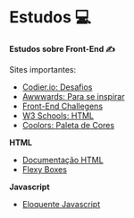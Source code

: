# Estudos 💻

<strong>Estudos sobre Front-End ✍️</strong>

Sites importantes:
- [Codier.io: Desafios](https://codier.io/)
- [Awwwards: Para se inspirar](https://www.awwwards.com/)
- [Front-End Challegens](https://github.com/felipefialho/frontend-challenges)
- [W3 Schools: HTML](https://www.w3schools.com/html/)
- [Coolors: Paleta de Cores](https://coolors.co/palettes/popular)



<strong> HTML </strong>

- [Documentação HTML](https://developer.mozilla.org/pt-BR/docs/Web/HTML)
- [Flexy Boxes](https://the-echoplex.net/flexyboxes/)


<strong> Javascript </strong>

- [Eloquente Javascript](https://github.com/braziljs/eloquente-javascript)
